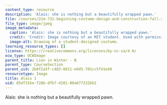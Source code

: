 ```yaml
---
content_type: resource
description: 'Alais: she is nothing but a beautifully wrapped pawn.'
file: /courses/21m-732-beginning-costume-design-and-construction-fall-2008/85df31bef28bdfb7428180a677232bb2_alais1.jpg
file_type: image/jpeg
image_metadata:
  caption: 'Alais: she is nothing but a beautifully wrapped pawn.'
  credit: 'Credit: Image courtesy of an MIT student. Used with permission.'
  image-alt: Drawing of a student-designed costume.
learning_resource_types: []
license: https://creativecommons.org/licenses/by-nc-sa/4.0/
ocw_type: OCWImage
parent_title: Lion in Winter - B
parent_type: CourseSection
parent_uid: 2b0f2a5f-c483-8d11-e9d5-701cc5f41e49
resourcetype: Image
title: Alais 1
uid: 85df31be-f28b-dfb7-4281-80a677232bb2
---
```

Alais: she is nothing but a beautifully wrapped pawn.